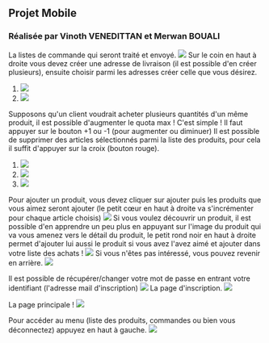 ## Projet Mobile


### Réalisée par Vinoth VENEDITTAN et Merwan BOUALI




La listes de commande qui seront traité et envoyé.
![](https://ibb.co/ctM2XG)
Sur le coin en haut à droite vous devez créer une adresse de livraison (il est possible d'en créer plusieurs), ensuite choisir parmi les adresses créer celle que vous désirez.
1) ![](https://ibb.co/fGaJ6b)
2) ![](https://ibb.co/jCPd6b)

Supposons qu'un client voudrait acheter plusieurs quantités d'un même produit, il est possible d'augmenter le quota max ! C'est simple ! Il faut appuyer sur le bouton +1 ou -1  (pour augmenter ou diminuer) 
Il est possible de supprimer des articles sélectionnés parmi la liste des produits, pour cela il suffit d'appuyer sur la croix (bouton rouge). 
1) ![](https://ibb.co/dk7WRb)
2) ![](https://ibb.co/dk7WRb)
3) ![](https://ibb.co/bvn9CG)

Pour ajouter un produit, vous devez cliquer sur ajouter puis les produits que vous aimez seront ajouter (le petit cœur en haut à droite va s'incrémenter pour chaque article choisis) 
![](https://ibb.co/jx2LKw)
Si vous voulez découvrir un produit, il est possible d'en apprendre un peu plus en appuyant sur l'image du produit qui va vous amenez vers le détail du produit, le petit rond noir en haut à droite permet d'ajouter lui aussi le produit si vous avez l'avez aimé et ajouter dans votre liste des achats !
![](https://ibb.co/jypd6b)
Si vous n'êtes pas intéressé, vous pouvez revenir en arrière.
![](https://ibb.co/dfoXXG)

Il est possible de récupérer/changer votre mot de passe en entrant votre identifiant (l'adresse mail d'inscription)
![](https://ibb.co/nghFmb)
La page d'inscription.
![](https://ibb.co/fu46sG)

La page principale !
![](https://ibb.co/kppHzw)

Pour accéder au menu (liste des produits, commandes ou bien vous déconnectez) appuyez en haut à gauche.
![](https://ibb.co/h8LeCG)
